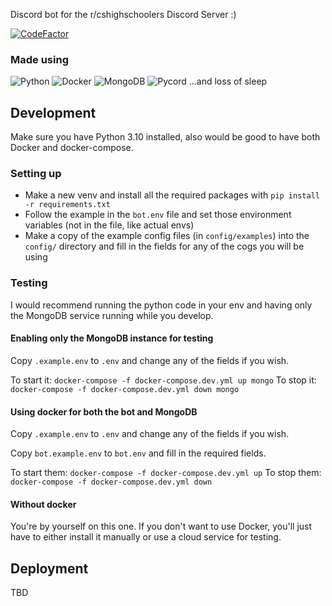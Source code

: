 Discord bot for the r/cshighschoolers Discord Server :)

[![CodeFactor](https://www.codefactor.io/repository/github/sexnine/cshs-bot/badge)](https://www.codefactor.io/repository/github/sexnine/cshs-bot)

### Made using
![Python](https://img.shields.io/badge/-Python-14354C?style=for-the-badge&logo=python&logoColor=white)
![Docker](https://img.shields.io/badge/-Docker-white?style=for-the-badge&logo=docker)
![MongoDB](https://img.shields.io/badge/-MongoDB-10aa50?style=for-the-badge&logo=mongodb&logoColor=white)
![Pycord](https://img.shields.io/badge/-Pycord-5865f2?style=for-the-badge&logo=discord&logoColor=white)
...and loss of sleep

## Development
Make sure you have Python 3.10 installed, also would be good to have both Docker and docker-compose.

### Setting up
- Make a new venv and install all the required packages with `pip install -r requirements.txt`
- Follow the example in the `bot.env` file and set those environment variables (not in the file, like actual envs)
- Make a copy of the example config files (in `config/examples`) into the `config/` directory and fill in the fields for any of the cogs you will be using

### Testing
I would recommend running the python code in your env and having only the MongoDB service running while you develop.

#### Enabling only the MongoDB instance for testing
Copy `.example.env` to `.env` and change any of the fields if you wish. 

To start it: `docker-compose -f docker-compose.dev.yml up mongo`
To stop it: `docker-compose -f docker-compose.dev.yml down mongo`

#### Using docker for both the bot and MongoDB
Copy `.example.env` to `.env` and change any of the fields if you wish. 

Copy `bot.example.env` to `bot.env` and fill in the required fields.

To start them: `docker-compose -f docker-compose.dev.yml up`
To stop them: `docker-compose -f docker-compose.dev.yml down`

#### Without docker
You're by yourself on this one.  If you don't want to use Docker, you'll just have to either install it manually or use a cloud service for testing.

## Deployment
TBD